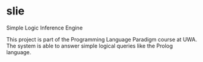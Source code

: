 slie
====

Simple Logic Inference Engine

This project is part of the Programming Language Paradigm course at UWA. The system is able to answer simple logical queries like the Prolog language.
